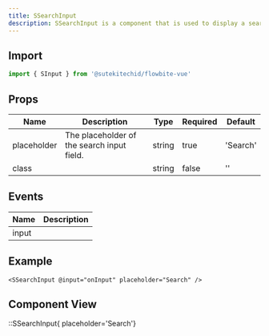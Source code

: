 ```yaml
---
title: SSearchInput
description: SSearchInput is a component that is used to display a search input field.
---
```


## Import
```js
import { SInput } from '@sutekitechid/flowbite-vue'
```
    
## Props
| Name | Description | Type | Required | Default |
| ---- | ----------- | ---- | -------- | ------- |
| placeholder | The placeholder of the search input field. | string | true | 'Search' |
| class |  | string | false | '' |
    

## Events
| Name | Description |
| ---- | ----------- |
| input | 
    



## Example
```vue
<SSearchInput @input="onInput" placeholder="Search" />
```
    


## Component View
::SSearchInput{ placeholder='Search'}
    

